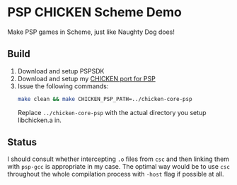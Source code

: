 PSP CHICKEN Scheme Demo
=======================

Make PSP games in Scheme, just like Naughty Dog does!

Build
-----

1. Download and setup PSPSDK
2. Download and setup my [CHICKEN port for PSP](https://github.com/remi6397/chicken-core-psp)
3. Issue the following commands:
   ```sh
   make clean && make CHICKEN_PSP_PATH=../chicken-core-psp
   ```
   Replace ``../chicken-core-psp`` with the actual directory you setup libchicken.a in.

Status
------

I should consult whether intercepting ``.o`` files from ``csc`` and then linking them with ``psp-gcc`` is appropriate in my case. The optimal way would be to use ``csc`` throughout the whole compilation process with ``-host`` flag if possible at all.